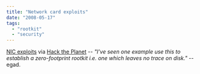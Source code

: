 ```yaml
---
title: "Network card exploits"
date: "2008-05-17"
tags: 
  - "rootkit"
  - "security"
---
```


[NIC exploits](http://www.links.org/?p=330) via [Hack the Planet](http://wmf.editthispage.com/2008/05/15) -- _"I’ve seen one example use this to establish a zero-footprint rootkit i.e. one which leaves no trace on disk."_ -- egad.
